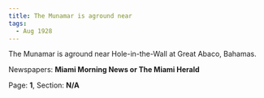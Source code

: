 ```yaml
---  
title: The Munamar is aground near  
tags:  
  - Aug 1928  
---  
```

  
The Munamar is aground near Hole-in-the-Wall at Great Abaco, Bahamas.  
  
Newspapers: **Miami Morning News or The Miami Herald**  
  
Page: **1**, Section: **N/A** 
